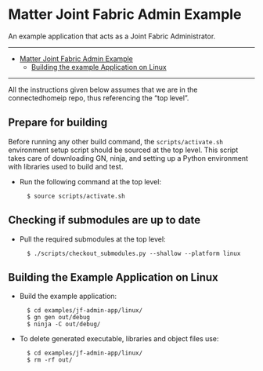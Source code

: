 # Matter Joint Fabric Admin Example

An example application that acts as a Joint Fabric Administrator.

<hr>

-   [Matter Joint Fabric Admin Example](#matter-joint-fabric-admin-example)
    -   [Building the example Application on Linux](#building-the-example-application-on-linux)

<hr>

All the instructions given below assumes that we are in the connectedhomeip
repo, thus referencing the “top level”.

## Prepare for building

Before running any other build command, the `scripts/activate.sh` environment
setup script should be sourced at the top level. This script takes care of
downloading GN, ninja, and setting up a Python environment with libraries used
to build and test.

-   Run the following command at the top level:

          $ source scripts/activate.sh

## Checking if submodules are up to date

-   Pull the required submodules at the top level:

          $ ./scripts/checkout_submodules.py --shallow --platform linux

## Building the Example Application on Linux

-   Build the example application:

          $ cd examples/jf-admin-app/linux/
          $ gn gen out/debug
          $ ninja -C out/debug/

-   To delete generated executable, libraries and object files use:

          $ cd examples/jf-admin-app/linux/
          $ rm -rf out/
